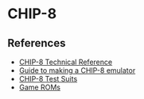# CHIP-8

## References

* [CHIP-8 Technical Reference](http://devernay.free.fr/hacks/chip8/C8TECH10.HTM#7xkk)
* [Guide to making a CHIP-8 emulator](https://tobiasvl.github.io/blog/write-a-chip-8-emulator/)
* [CHIP-8 Test Suits](https://github.com/Timendus/chip8-test-suite?tab=readme-ov-file)
* [Game ROMs](https://johnearnest.github.io/chip8Archive)
